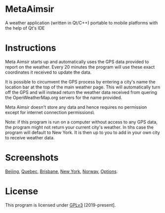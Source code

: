 # MetaAimsir
<Brief>A weather application (written in Qt/C++) portable to mobile platforms with the help of Qt's IDE
  
# Instructions
Meta Aimsir starts up and automatically uses the GPS data provided to report on the weather. Every 20 minutes the program will use these exact coordinates it received to update the data.

It is possible to circumvent the GPS process by entering a city's name the location bar at the top of the main weather page. This will automatically turn off the GPS and will instead return the weather data received from quering the OpenWeatherMap.org servers for the name provided.

Meta Aimsir doesn't store any data and hence requires no permission except for internet connection permissions\

Note: if this program is run on a computer without access to any GPS data, the program might not return your current city's weather. In tihs case the program will default to New York. It is then up to you to add in your own city to receive weather data.

# Screenshots
[Beijing](screenshots/beijing_screenshot.png),
[Quebec](screenshots/quebec_screenshot.png),
[Brisbane](screenshots/brisbane_screenshot.png),
[New York](screenshots/new_york_screenshot.png),
[Norway](screenshots/norway_screenshot.png),
[Options](screenshots/options_screenshot.png).

# License
This program is licensed under [GPLv3](LICENSE) [2019-present].
